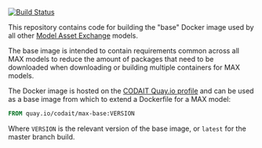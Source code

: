 [![Build Status](https://travis-ci.org/IBM/MAX-Base.svg?branch=master)](https://travis-ci.org/IBM/MAX-Base)

This repository contains code for building the "base" Docker image used by all other
[Model Asset Exchange](https://developer.ibm.com/exchanges/models/) models.

The base image is intended to contain requirements common across all MAX models to reduce the amount of packages that
need to be downloaded when downloading or building multiple containers for MAX models.

The Docker image is hosted on the [CODAIT Quay.io profile](https://quay.io/repository/codait/max-base) and can be used as a base image from which to extend a Dockerfile for a MAX model:

```Dockerfile
FROM quay.io/codait/max-base:VERSION
```

Where `VERSION` is the relevant version of the base image, or `latest` for the master branch build.
